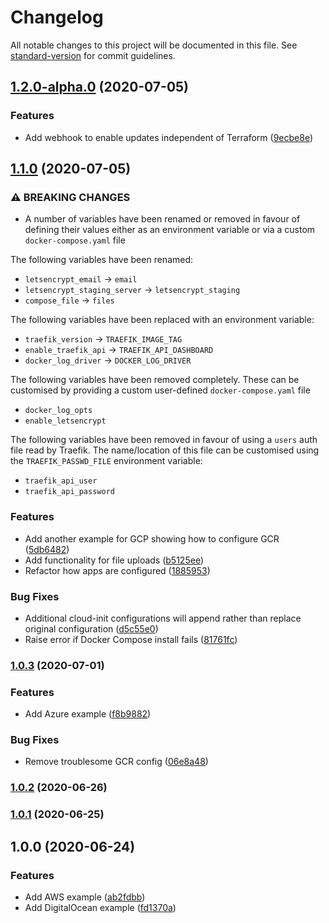 # Changelog

All notable changes to this project will be documented in this file. See [standard-version](https://github.com/conventional-changelog/standard-version) for commit guidelines.

## [1.2.0-alpha.0](https://github.com/christippett/terraform-cloudinit-container-server/compare/v1.1.0...v1.2.0-alpha.0) (2020-07-05)


### Features

* Add webhook to enable updates independent of Terraform ([9ecbe8e](https://github.com/christippett/terraform-cloudinit-container-server/commit/9ecbe8ed54a09e4b770eedac3e211d019103b726))

## [1.1.0](https://github.com/christippett/terraform-cloudinit-container-server/compare/v1.0.3...v1.1.0) (2020-07-05)

### ⚠ BREAKING CHANGES

- A number of variables have been renamed or removed in favour of defining their values either as an environment variable or via a custom `docker-compose.yaml` file

The following variables have been renamed:

- `letsencrypt_email` → `email`
- `letsencrypt_staging_server` → `letsencrypt_staging`
- `compose_file` → `files`

The following variables have been replaced with an environment variable:

- `traefik_version` → `TRAEFIK_IMAGE_TAG`
- `enable_traefik_api` → `TRAEFIK_API_DASHBOARD`
- `docker_log_driver` → `DOCKER_LOG_DRIVER`

The following variables have been removed completely. These can be customised by providing a custom user-defined `docker-compose.yaml` file

- `docker_log_opts`
- `enable_letsencrypt`

The following variables have been removed in favour of using a `users` auth file read by Traefik. The name/location of this file can be customised using the `TRAEFIK_PASSWD_FILE` environment variable:

- `traefik_api_user`
- `traefik_api_password`

### Features

- Add another example for GCP showing how to configure GCR ([5db6482](https://github.com/christippett/terraform-cloudinit-container-server/commit/5db64820710667391e4e830f63d768a03551b8f1))
- Add functionality for file uploads ([b5125ee](https://github.com/christippett/terraform-cloudinit-container-server/commit/b5125ee457bb7efe50db30c0f818a3ab534c2a61))
- Refactor how apps are configured ([1885953](https://github.com/christippett/terraform-cloudinit-container-server/commit/1885953dcd574219dd64aa8e9570b6ffd91a8405))

### Bug Fixes

- Additional cloud-init configurations will append rather than replace original configuration ([d5c55e0](https://github.com/christippett/terraform-cloudinit-container-server/commit/d5c55e01e8926ea9ac3306309b68b37b769fe6f2))
- Raise error if Docker Compose install fails ([81761fc](https://github.com/christippett/terraform-cloudinit-container-server/commit/81761fcf7d69956078eaa6c2828457d0d87c9053))

### [1.0.3](https://github.com/christippett/terraform-cloudinit-container-server/compare/v1.0.2...v1.0.3) (2020-07-01)

### Features

- Add Azure example ([f8b9882](https://github.com/christippett/terraform-cloudinit-container-server/commit/f8b98821e54efe7ea284c0b559b27984fb0dd169))

### Bug Fixes

- Remove troublesome GCR config ([06e8a48](https://github.com/christippett/terraform-cloudinit-container-server/commit/06e8a484ff4ded5c3b293fedf4562d32d0229652))

### [1.0.2](https://github.com/christippett/terraform-cloudinit-container-server/compare/v1.0.1...v1.0.2) (2020-06-26)

### [1.0.1](https://github.com/christippett/terraform-cloudinit-container-server/compare/v1.0.0...v1.0.1) (2020-06-25)

## 1.0.0 (2020-06-24)

### Features

- Add AWS example ([ab2fdbb](https://github.com/christippett/terraform-cloudinit-container-server/commit/ab2fdbb7f02e946f8b84b0d55612194ffef19040))
- Add DigitalOcean example ([fd1370a](https://github.com/christippett/terraform-cloudinit-container-server/commit/fd1370a5f52a8a8b264a2b4912da47817ba139ea))
